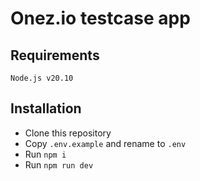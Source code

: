 # Onez.io testcase app

## Requirements
``Node.js v20.10``

## Installation
- Clone this repository
- Copy ``.env.example`` and rename to ``.env``
- Run ``npm i``
- Run ``npm run dev``
